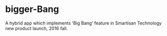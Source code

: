 # bigger-Bang
A hybrid app which implements 'Big Bang' feature in Smartisan Technology new product launch, 2016 fall.
